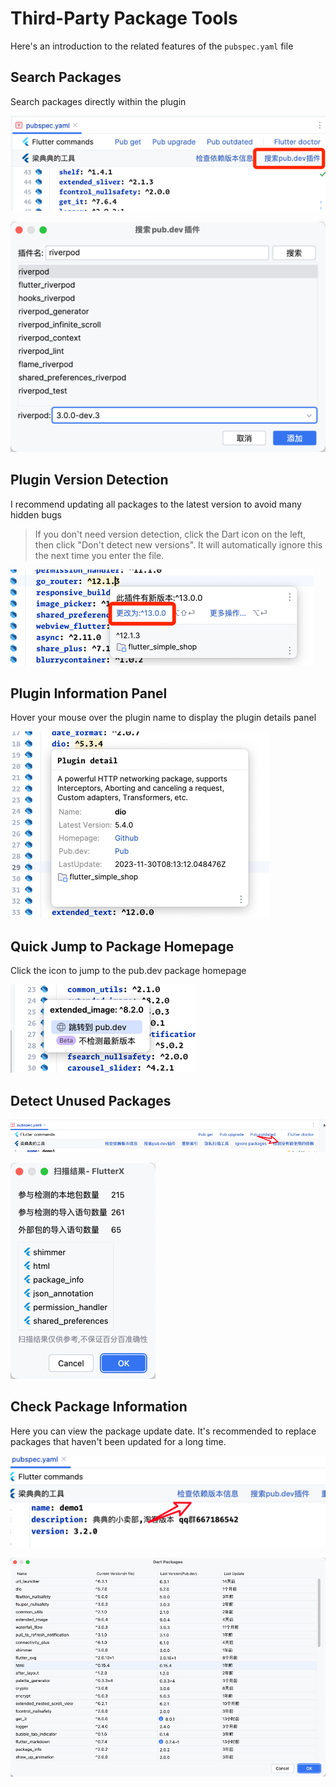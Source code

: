 # Third-Party Package Tools

Here's an introduction to the related features of the `pubspec.yaml` file

## Search Packages

Search packages directly within the plugin

![pubspec_01.png](../../assets/images/pubspec_01.png)

![pubspec_02.png](../../assets/images/pubspec_02.png)

## Plugin Version Detection

<note>
<p>I recommend updating all packages to the latest version to avoid many hidden bugs</p>
</note>

> If you don't need version detection, click the Dart icon on the left, then click "Don't detect new versions". It will automatically ignore this the next time you enter the file.

![pubspec_04.png](../../assets/images/pubspec_04.png)

## Plugin Information Panel

Hover your mouse over the plugin name to display the plugin details panel

![pubspec_03.png](../../assets/images/pubspec_03.png)

## Quick Jump to Package Homepage

Click the icon to jump to the pub.dev package homepage

![pubspec_05.png](../../assets/images/pubspec_05.png)

## Detect Unused Packages

![image_check_2.png](../../assets/images/image_check_2.png)

![image_pubspec.chaeck_package.png](../../assets/images/image_pubspec.chaeck_package.png)

## Check Package Information

Here you can view the package update date. It's recommended to replace packages that haven't been updated for a long time.

![image_view_1.png](../../assets/images/image_view_1.png)

![image_view_2.png](../../assets/images/image_view_2.png)